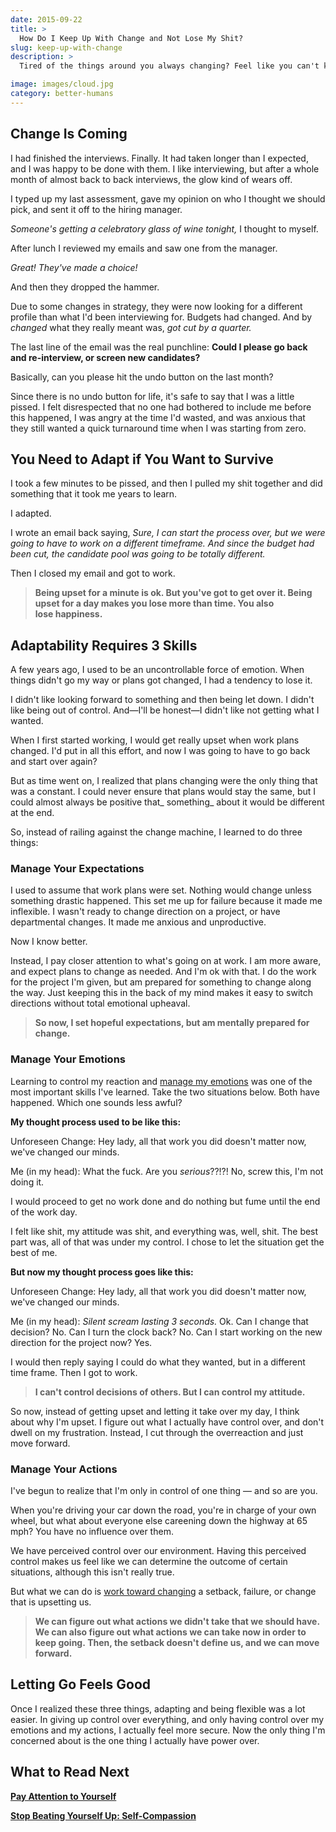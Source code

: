 ```yaml
---
date: 2015-09-22
title: >
  How Do I Keep Up With Change and Not Lose My Shit?
slug: keep-up-with-change
description: >
  Tired of the things around you always changing? Feel like you can't keep up? If you want to survive in a world with constant change, you have to adapt. Here's how to start.

image: images/cloud.jpg
category: better-humans
---
```


## Change Is Coming

I had finished the interviews. Finally. It had taken longer than I expected, and I was happy to be done with them. I like interviewing, but after a whole month of almost back to back interviews, the glow kind of wears off.

I typed up my last assessment, gave my opinion on who I thought we should pick, and sent it off to the hiring manager.

_Someone's getting a celebratory glass of wine tonight,_ I thought to myself.

After lunch I reviewed my emails and saw one from the manager.

_Great! They've made a choice!_

And then they dropped the hammer.

Due to some changes in strategy, they were now looking for a different profile than what I'd been interviewing for. Budgets had changed. And by _changed_ what they really meant was, _got cut by a quarter._

The last line of the email was the real punchline: **Could I please go back and re-interview, or screen new candidates?**

Basically, can you please hit the undo button on the last month?

Since there is no undo button for life, it's safe to say that I was a little pissed. I felt disrespected that no one had bothered to include me before this happened, I was angry at the time I'd wasted, and was anxious that they still wanted a quick turnaround time when I was starting from zero.

## You Need to Adapt if You Want to Survive

I took a few minutes to be pissed, and then I pulled my shit together and did something that it took me years to learn.

I adapted.

I wrote an email back saying, _Sure, I can start the process over, but we were going to have to work on a different timeframe. And since the budget had been cut, the candidate pool was going to be totally different._

Then I closed my email and got to work.

> **Being upset for a minute is ok. But you've got to get over it. Being upset for a day makes you lose more than time. You also lose happiness.**

## Adaptability Requires 3 Skills

A few years ago, I used to be an uncontrollable force of emotion. When things didn't go my way or plans got changed, I had a tendency to lose it.

I didn't like looking forward to something and then being let down. I didn't like being out of control. And—I'll be honest—I didn't like not getting what I wanted.

When I first started working, I would get really upset when work plans changed. I'd put in all this effort, and now I was going to have to go back and start over again?

But as time went on, I realized that plans changing were the only thing that was a constant. I could never ensure that plans would stay the same, but I could almost always be positive that_ something_ about it would be different at the end.

So, instead of railing against the change machine, I learned to do three things:

### Manage Your Expectations

I used to assume that work plans were set. Nothing would change unless something drastic happened. This set me up for failure because it made me inflexible. I wasn't ready to change direction on a project, or have departmental changes. It made me anxious and unproductive.

Now I know better.

Instead, I pay closer attention to what's going on at work. I am more aware, and expect plans to change as needed. And I'm ok with that. I do the work for the project I'm given, but am prepared for something to change along the way. Just keeping this in the back of my mind makes it easy to switch directions without total emotional upheaval.

> **So now, I set hopeful expectations, but am mentally prepared for change.**

### Manage Your Emotions

Learning to control my reaction and [manage my emotions](http://www.mindtools.com/pages/article/newCDV_41.htm) was one of the most important skills I've learned. Take the two situations below. Both have happened. Which one sounds less awful?

**My thought process used to be like this:**

Unforeseen Change: Hey lady, all that work you did doesn't matter now, we've changed our minds.

Me (in my head): What the fuck. Are you _serious_??!?! No, screw this, I'm not doing it.

I would proceed to get no work done and do nothing but fume until the end of the work day.

I felt like shit, my attitude was shit, and everything was, well, shit. The best part was, all of that was under my control. I chose to let the situation get the best of me.

**But now my thought process goes like this:**

Unforeseen Change: Hey lady, all that work you did doesn't matter now, we've changed our minds.

Me (in my head): _Silent scream lasting 3 seconds._ Ok. Can I change that decision? No. Can I turn the clock back? No. Can I start working on the new direction for the project now? Yes.

I would then reply saying I could do what they wanted, but in a different time frame. Then I got to work.

> **I can't control decisions of others. But I can control my attitude.**

So now, instead of getting upset and letting it take over my day, I think about why I'm upset. I figure out what I actually have control over, and don't dwell on my frustration. Instead, I cut through the overreaction and just move forward.

### Manage Your Actions

I've begun to realize that I'm only in control of one thing — and so are you.

When you're driving your car down the road, you're in charge of your own wheel, but what about everyone else careening down the highway at 65 mph? You have no influence over them.

We have perceived control over our environment. Having this perceived control makes us feel like we can determine the outcome of certain situations, although this isn't really true.

But what we can do is [work toward changing](https://www.psychologytoday.com/blog/the-squeaky-wheel/201407/the-secret-overcoming-any-setback) a setback, failure, or change that is upsetting us.

> **We can figure out what actions we didn't take that we should have. We can also figure out what actions we can take now in order to keep going. Then, the setback doesn't define us, and we can move forward.**

## Letting Go Feels Good

Once I realized these three things, adapting and being flexible was a lot easier. In giving up control over everything, and only having control over my emotions and my actions, I actually feel more secure. Now the only thing I'm concerned about is the one thing I actually have power over.
## What to Read Next

**[Pay Attention to Yourself](/pay-attention-to-yourself/)**

**[Stop Beating Yourself Up: Self-Compassion](/self-compassion/)**
